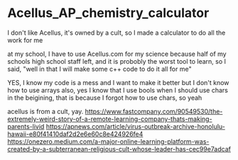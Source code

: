 # Acellus_AP_chemistry_calculator
I don't like Acellus, it's owned by a cult, so I made a calculator to do all the work for me

at my school, I have to use Acellus.com for my science because half of my schools high school staff left, and it is probobly the worst tool to learn, so I said, "well in that
I will make some c++ code to do it all for me"

YES, I know my code is a mess and I want to make it better but I don't know how to use arrays
also, yes I know that I use bools when I should use chars in the beigining, that is because I forgot how to use chars, so yeah








acellus is from a cult, yay.
https://www.fastcompany.com/90549530/the-extremely-weird-story-of-a-remote-learning-company-thats-making-parents-livid
https://apnews.com/article/virus-outbreak-archive-honolulu-hawaii-e80f41410daf2d2e6e60c8e424926fe4
https://onezero.medium.com/a-major-online-learning-platform-was-created-by-a-subterranean-religious-cult-whose-leader-has-cec99e7adcaf
